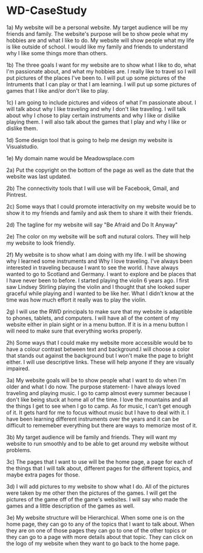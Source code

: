 # WD-CaseStudy
1a) My website will be a personal website. My target audience will be my friends and family. The website's purpose will be to show peole what my hobbies are and what I like to do. My website will show people what my life is like outside of school. I would like my family and friends to understand why I like some things more than others.

1b) The three goals I want for my website are to show what I like to do, what I'm passionate about, and what my hobbies are. I really like to travel so I will put pictures of the places I've been to. I will put up some pictures of the Intruments that I can play or that I am learning. I will put up some pictures of games that I like and/or don't like to play.

1c) I am going to include pictures and videos of what I'm passionate about. I will talk about why I like traveling and why I don't like traveling. I will talk about why I chose to play certain instruments and why I like or dislike playing them. I will also talk about the games that I play and why I like or dislike them.

1d) Some design tool that is going to help me design my website is Visualstudio.

1e) My domain name would be Meadowsplace.com

2a) Put the copyright on the bottom of the page as well as the date that the website was last updated.

2b) The connectivity tools that I will use will be Facebook, Gmail, and Pintrest.

2c) Some ways that I could promote interactivity on my website would be to show it to my friends and family and ask them to share it with their friends.

2d) The tagline for my website will say "Be Afraid and Do It Anyway"

2e) The color on my website will be soft and nutural colors. They will help my website to look friendly.

2f) My website is to show what I am doing with my life. I will be showing why I learned some instruments and Why I love traveling. I've always been interested in traveling because I want to see the world. I have always wanted to go to Scotland and Germany. I want to explore and be places that I have never been to before. I started playing the violin 6 years ago. I first saw Lindsey Stirling playing the violin and I thought that she looked super graceful while playing and I wanted to be like her. What I didn't know at the time was how much effort it really was to play the violin.

2g) I will use the RWD principals to make sure that my website is adaptible to phones, tablets, and computers. I will have all of the content of my website either in plain sight or in a menu button. If it is in a menu button I will need to make sure that everything works properly. 

2h) Some ways that I could make my website more accessible would be to have a colour contrast between text and background.I will choose a color that stands out against the background but I won't make the page to bright either. I will use descriptive links. These will help anyone if they are visually impaired. 

3a) My website goals will be to show people what I want to do when I'm older and what I do now. The purpose statement- I have always loved traveling and playing music. I go to camp almost every summer because I don't like being stuck at home all of the time. I love the mountains and all the things I get to see when I go to camp. As for music, I can't get enough of it. It gets hard for me to focus without music but I have to deal with it. I have been learning different instruments over the years and it can be difficult to rememeber everything but there are ways to memorize most of it.

3b) My target audience will be family and friends. They will want my website to run smoothly and to be able to get around my website without problems. 

3c) The pages that I want to use will be the home page, a page for each of the things that I will talk about, different pages for the different topics, and maybe extra pages for those.

3d) I will add pictures to my website to show what I do. All of the pictures were taken by me other then the pictures of the games. I will get the pictures of the game off of the game's websites. I will say who made the games and a little description of the games as well.

3e) My website structure will be Hierarchical. When some one is on the home page, they can go to any of the topics that I want to talk about. When they are on one of those pages they can go to one of the other topics or they can go to a page with more details about that topic. They can click on the logo of my website when they want to go back to the home page.
